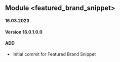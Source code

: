 ## Module <featured_brand_snippet>

#### 16.03.2023
#### Version 16.0.1.0.0
#### ADD
- Initial commit for Featured Brand Snippet
 